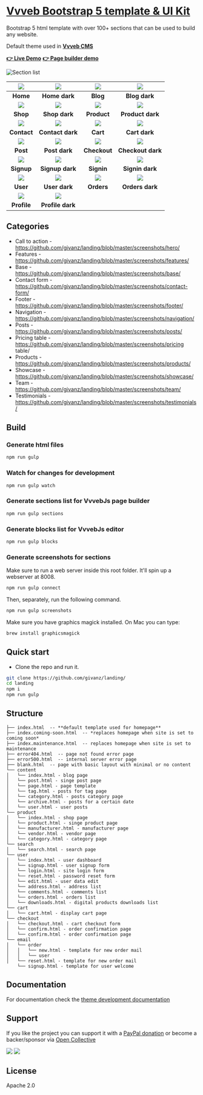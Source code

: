 # [Vvveb Bootstrap 5 template &amp; UI Kit](https://www.vvveb.com/themes/landing/index.html) &nbsp; 

Bootstrap 5 html template with over 100+ sections that can be used to build any website.

Default theme used in **[Vvveb CMS](https://www.vvveb.com)**

**[👉 Live Demo](https://www.vvveb.com/vvvebjs/demo/landing/index.html)**   **[👉 Page builder demo](https://www.vvveb.com/vvvebjs/editor.html)**



![Section list](https://www.vvveb.com/themes/landing/list.png?a)

| [![](https://www.vvveb.com/themes/landing/screens/home.png)](https://www.vvveb.com/themes/landing/screens/home.png) | [![](https://www.vvveb.com/themes/landing/screens/home-dark.png)](https://www.vvveb.com/themes/landing/screens/home-dark.png) | [![](https://www.vvveb.com/themes/landing/screens/blog.png)](https://www.vvveb.com/themes/landing/screens/blog.png) | [![](https://www.vvveb.com/themes/landing/screens/blog-dark.png)](https://www.vvveb.com/themes/landing/screens/blog-dark.png) |
|:---:|:---:|:---:|:---:|
| **Home** | **Home dark** | **Blog** | **Blog dark** |
| [![](https://www.vvveb.com/themes/landing/screens/shop.png)](https://www.vvveb.com/themes/landing/screens/shop.png) | [![](https://www.vvveb.com/themes/landing/screens/shop-dark.png)](https://www.vvveb.com/themes/landing/screens/shop-dark.png) | [![](https://www.vvveb.com/themes/landing/screens/product.png)](https://www.vvveb.com/themes/landing/screens/product.png) | [![](https://www.vvveb.com/themes/landing/screens/product-dark.png)](https://www.vvveb.com/themes/landing/screens/product-dark.png) |
| **Shop**  | **Shop dark** | **Product**  | **Product dark** |
| [![](https://www.vvveb.com/themes/landing/screens/contact.png)](https://www.vvveb.com/themes/landing/screens/contact.png) | [![](https://www.vvveb.com/themes/landing/screens/contact-dark.png)](https://www.vvveb.com/themes/landing/screens/contact-dark.png) | [![](https://www.vvveb.com/themes/landing/screens/cart.png)](https://www.vvveb.com/themes/landing/screens/cart.png) | [![](https://www.vvveb.com/themes/landing/screens/cart-dark.png)](https://www.vvveb.com/themes/landing/screens/cart-dark.png) |
| **Contact** | **Contact dark** | **Cart** | **Cart dark** |
| [![](https://www.vvveb.com/themes/landing/screens/post.png)](https://www.vvveb.com/themes/landing/screens/post.png) | [![](https://www.vvveb.com/themes/landing/screens/post-dark.png)](https://www.vvveb.com/themes/landing/screens/post-dark.png) | [![](https://www.vvveb.com/themes/landing/screens/checkout.png)](https://www.vvveb.com/themes/landing/screens/checkout.png) | [![](https://www.vvveb.com/themes/landing/screens/checkout-dark.png)](https://www.vvveb.com/themes/landing/screens/checkout-dark.png) |
| **Post** | **Post dark** | **Checkout** | **Checkout dark** |
| [![](https://www.vvveb.com/themes/landing/screens/signup.png)](https://www.vvveb.com/themes/landing/screens/signup.png) | [![](https://www.vvveb.com/themes/landing/screens/signup-dark.png)](https://www.vvveb.com/themes/landing/screens/signup-dark.png) | [![](https://www.vvveb.com/themes/landing/screens/signin.png)](https://www.vvveb.com/themes/landing/screens/signin.png) | [![](https://www.vvveb.com/themes/landing/screens/signin-dark.png)](https://www.vvveb.com/themes/landing/screens/signin-dark.png) |
| **Signup** | **Signup dark** | **Signin** | **Signin dark** |
| [![](https://www.vvveb.com/themes/landing/screens/user.png)](https://www.vvveb.com/themes/landing/screens/user.png) | [![](https://www.vvveb.com/themes/landing/screens/user-dark.png)](https://www.vvveb.com/themes/landing/screens/user-dark.png) | [![](https://www.vvveb.com/themes/landing/screens/orders.png)](https://www.vvveb.com/themes/landing/screens/orders.png) | [![](https://www.vvveb.com/themes/landing/screens/orders-dark.png)](https://www.vvveb.com/themes/landing/screens/orders-dark.png) |
| **User** | **User dark** | **Orders** | **Orders dark** |
| [![](https://www.vvveb.com/themes/landing/screens/profile.png)](https://www.vvveb.com/themes/landing/screens/profile.png) | [![](https://www.vvveb.com/themes/landing/screens/profile-dark.png)](https://www.vvveb.com/themes/landing/screens/profile-dark.png) | 
| **Profile** | **Profile dark** |


## Categories

- Call to action - https://github.com/givanz/landing/blob/master/screenshots/hero/
- Features - https://github.com/givanz/landing/blob/master/screenshots/features/
- Base - https://github.com/givanz/landing/blob/master/screenshots/base/
- Contact form - https://github.com/givanz/landing/blob/master/screenshots/contact-form/
- Footer - https://github.com/givanz/landing/blob/master/screenshots/footer/
- Navigation - https://github.com/givanz/landing/blob/master/screenshots/navigation/
- Posts - https://github.com/givanz/landing/blob/master/screenshots/posts/
- Pricing table - https://github.com/givanz/landing/blob/master/screenshots/pricing table/
- Products - https://github.com/givanz/landing/blob/master/screenshots/products/
- Showcase - https://github.com/givanz/landing/blob/master/screenshots/showcase/
- Team - https://github.com/givanz/landing/blob/master/screenshots/team/
- Testimonials - https://github.com/givanz/landing/blob/master/screenshots/testimonials/


## Build

### Generate html files

```bash
npm run gulp
```

### Watch for changes for development

```bash
npm run gulp watch
```

### Generate sections list for VvvebJs page builder

```bash
npm run gulp sections
```

### Generate blocks list for VvvebJs editor

```bash
npm run gulp blocks
```

### Generate screenshots for sections

Make sure to run a web server inside this root folder. It'll spin up a webserver at 8008. 

```bash
npm run gulp connect
```

Then, separately, run the following command. 

```bash
npm run gulp screenshots
```

Make sure you have graphics magick installed. On Mac you can type:

```bash
brew install graphicsmagick
```

## Quick start

- Clone the repo and run it.
```bash
git clone https://github.com/givanz/landing/
cd landing
npm i
npm run gulp
```


## Structure

```
├── index.html  -- **default template used for homepage**
├── index.coming-soon.html  -- *replaces homepage when site is set to coming soon*
├── index.maintenance.html  -- replaces homepage when site is set to maintenance
├── error404.html  -- page not found error page
├── error500.html  -- internal server error page
├── blank.html  -- page with basic layout with minimal or no content
└── content
│   └── index.html - blog page
│   └── post.html - singe post page
│   └── page.html - page template
│   └── tag.html - posts for tag page
│   └── category.html - posts category page
│   └── archive.html - posts for a certain date
│   └── user.html - user posts
└── product 
│   └── index.html - shop page
│   └── product.html - singe product page
│   └── manufacturer.html - manufacturer page
│   └── vendor.html - vendor page
│   └── category.html - category page
└── search 
│   └── search.html - search page
└── user
│   └── index.html - user dashboard
│   └── signup.html - user signup form
│   └── login.html - site login form
│   └── reset.html - password reset form
│   └── edit.html - user data edit
│   └── address.html - address list
│   └── comments.html - comments list
│   └── orders.html - orders list
│   └── downloads.html - digital products downloads list
└── cart 
│   └── cart.html - display cart page
└── checkout 
│   └── checkout.html - cart checkout form
│   └── confirm.html - order confirmation page
│   └── confirm.html - order confirmation page
└── email
│   └── order
│   │   └── new.html - template for new order mail
│   │   └── user
│   └── reset.html - template for new order mail
    └── signup.html - template for user welcome
```

## Documentation

For documentation check the [theme development documentation](http://dev.vvveb.com/theme-introduction)

## Support

If you like the project you can support it with a [PayPal donation](https://paypal.me/zgivan) or become a backer/sponsor via [Open Collective](https://opencollective.com/vvvebjs)


<a href="https://opencollective.com/vvvebjs/sponsors/0/website"><img src="https://opencollective.com/vvvebjs/sponsors/0/avatar"></a>
<a href="https://opencollective.com/vvvebjs/backers/0/website"><img src="https://opencollective.com/vvvebjs/backers/0/avatar"></a>


## License

Apache 2.0
